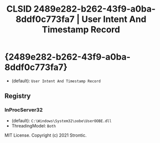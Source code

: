﻿---
title: "CLSID 2489e282-b262-43f9-a0ba-8ddf0c773fa7 | User Intent And Timestamp Record"
excerpt: What is COM-Object CLSID 2489e282-b262-43f9-a0ba-8ddf0c773fa7?
---

# {2489e282-b262-43f9-a0ba-8ddf0c773fa7}

* (default): `User Intent And Timestamp Record`

## Registry


### InProcServer32

* (default): `C:\Windows\System32\oobe\UserOOBE.dll`
* ThreadingModel: `Both`

MIT License. Copyright (c) 2021 Strontic.


